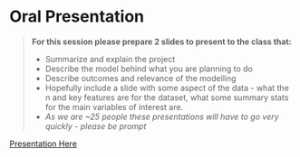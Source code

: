 # Oral Presentation
> **For this session please prepare 2 slides to present to the class that:**
> - Summarize and explain the project
> - Describe the model behind what you are planning to do
> - Describe outcomes and relevance of the modelling
> - Hopefully include a slide with some aspect of the data - what the n and key features  are for the dataset, what some summary stats for the main variables of interest are.
> - *As we are ~25 people these presentations will have to go very quickly - please be prompt*

[Presentation Here](https://docs.google.com/presentation/d/1bbX2XNWGLBa2wIajS8db2u2-hQRkmqsg6J1IPNVxXdU/edit?usp=sharing)
